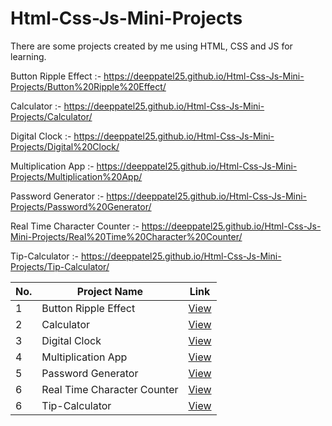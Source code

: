 # Html-Css-Js-Mini-Projects

There are some projects created by me using HTML, CSS and JS for learning.

Button Ripple Effect :- https://deeppatel25.github.io/Html-Css-Js-Mini-Projects/Button%20Ripple%20Effect/

Calculator :- https://deeppatel25.github.io/Html-Css-Js-Mini-Projects/Calculator/

Digital Clock :- https://deeppatel25.github.io/Html-Css-Js-Mini-Projects/Digital%20Clock/

Multiplication App :- https://deeppatel25.github.io/Html-Css-Js-Mini-Projects/Multiplication%20App/

Password Generator :- https://deeppatel25.github.io/Html-Css-Js-Mini-Projects/Password%20Generator/

Real Time Character Counter :- https://deeppatel25.github.io/Html-Css-Js-Mini-Projects/Real%20Time%20Character%20Counter/

Tip-Calculator :- https://deeppatel25.github.io/Html-Css-Js-Mini-Projects/Tip-Calculator/

| No. | Project Name                | Link                                                                                               |
| --- | --------------------------- | -------------------------------------------------------------------------------------------------- |
| 1   | Button Ripple Effect        | [View](https://deeppatel25.github.io/Html-Css-Js-Mini-Projects/Button%20Ripple%20Effect/)          |
| 2   | Calculator                  | [View](https://deeppatel25.github.io/Html-Css-Js-Mini-Projects/Calculator/)                        |
| 3   | Digital Clock               | [View](https://deeppatel25.github.io/Html-Css-Js-Mini-Projects/Digital%20Clock/)                   |
| 4   | Multiplication App          | [View](https://deeppatel25.github.io/Html-Css-Js-Mini-Projects/Multiplication%20App/)              |
| 5   | Password Generator          | [View](https://deeppatel25.github.io/Html-Css-Js-Mini-Projects/Password%20Generator/)              |
| 6   | Real Time Character Counter | [View](https://deeppatel25.github.io/Html-Css-Js-Mini-Projects/Real%20Time%20Character%20Counter/) |
| 6   | Tip-Calculator              | [View](https://deeppatel25.github.io/Html-Css-Js-Mini-Projects/Tip-Calculator/)                    |
